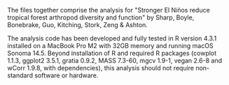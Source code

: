 The files together comprise the analysis for "Stronger El Niños reduce tropical forest arthropod diversity and function" by Sharp, Boyle, Bonebrake, Guo, Kitching, Stork, Zeng & Ashton.

The analysis code has been developed and fully tested in R version 4.3.1 installed on a MacBook Pro M2 with 32GB memory and running macOS Sonoma 14.5. Beyond installation of R and required R packages (cowplot 1.1.3, ggplot2 3.5.1, gratia 0.9.2, MASS 7.3-60, mgcv 1.9-1, vegan 2.6-8 and wCorr 1.9.8, with dependencies), this analysis should not require non-standard software or hardware.
